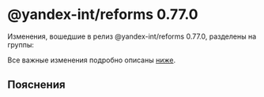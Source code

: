 # @yandex-int/reforms 0.77.0

<!-- ЧЕЛОВЕЧЕСКОЕ ВСТУПЛЕНИЕ -->

Изменения, вошедшие в релиз @yandex-int/reforms 0.77.0, разделены на группы:

Все важные изменения подробно описаны [ниже](#Пояснения).

## Пояснения

